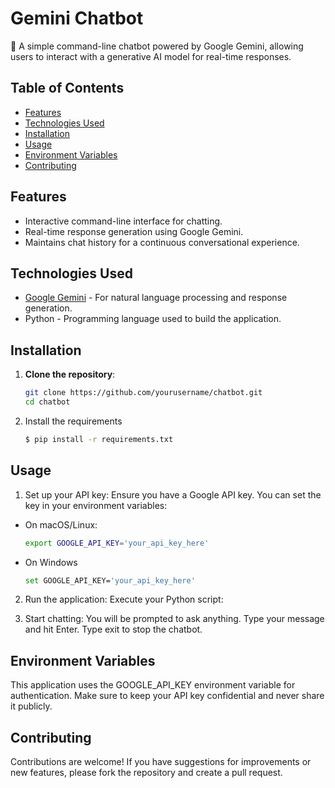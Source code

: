 # Gemini Chatbot

💬 A simple command-line chatbot powered by Google Gemini, allowing users to interact with a generative AI model for real-time responses.

## Table of Contents

- [Features](#features)
- [Technologies Used](#technologies-used)
- [Installation](#installation)
- [Usage](#usage)
- [Environment Variables](#environment-variables)
- [Contributing](#contributing)

## Features

- Interactive command-line interface for chatting.
- Real-time response generation using Google Gemini.
- Maintains chat history for a continuous conversational experience.

## Technologies Used

- [Google Gemini](https://cloud.google.com/generative-ai) - For natural language processing and response generation.
- Python - Programming language used to build the application.

## Installation

1. **Clone the repository**:
   ```bash
   git clone https://github.com/yourusername/chatbot.git
   cd chatbot

2. Install the requirements

   ```bash
   $ pip install -r requirements.txt
   
## Usage 
1.   Set up your API key: Ensure you have a Google API key. You can set the key in your environment variables:

   - On macOS/Linux:
      ```bash
      export GOOGLE_API_KEY='your_api_key_here'
   - On Windows
      ```bash 
      set GOOGLE_API_KEY='your_api_key_here'

2. Run the application: Execute your Python script:

3. Start chatting: You will be prompted to ask anything. Type your message and hit Enter. Type exit to stop the chatbot.

## Environment Variables
This application uses the GOOGLE_API_KEY environment variable for authentication. Make sure to keep your API key confidential and never share it publicly.

## Contributing
Contributions are welcome! If you have suggestions for improvements or new features, please fork the repository and create a pull request.






   

